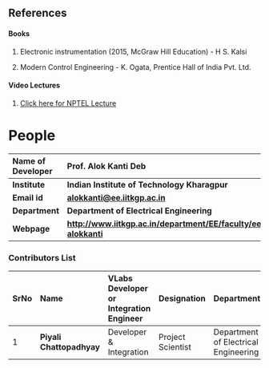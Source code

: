## References
#### Books

1) Electronic instrumentation (2015, McGraw Hill Education) - H S. Kalsi

2) Modern Control Engineering - K. Ogata, Prentice Hall of India Pvt. Ltd.
									
#### Video Lectures

1. <a href="https://archive.nptel.ac.in/courses/108/105/108105153/" target="_blank">Click here for NPTEL Lecture </a>

# People

<b>Name of Developer | <b> **Prof. Alok Kanti Deb**
:--|:--|
<b> Institute | <b>  **Indian Institute of Technology Kharagpur**
<b> Email id|     <b>  **alokkanti@ee.iitkgp.ac.in**
<b> Department |  **Department of Electrical Engineering**
<b>Webpage| <b> http://www.iitkgp.ac.in/department/EE/faculty/ee-alokkanti

### Contributors List

SrNo | Name | VLabs Developer or Integration Engineer | Designation | Department| Institute
:--|:--|:--|:--|:--|:--|
1 | **Piyali Chattopadhyay** | Developer & Integration | Project Scientist | Department of Electrical Engineering | IIT Kharagpur | 
